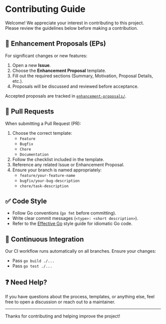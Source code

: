 # Contributing Guide

Welcome! We appreciate your interest in contributing to this project.  
Please review the guidelines below before making a contribution.

## 📝 Enhancement Proposals (EPs)

For significant changes or new features:

1. Open a new **Issue**.
2. Choose the **Enhancement Proposal** template.
3. Fill out the required sections (Summary, Motivation, Proposal Details, etc.).
4. Proposals will be discussed and reviewed before acceptance.

Accepted proposals are tracked in [`enhancement-proposals/`](./enhancement-proposals/).

## 🔀 Pull Requests

When submitting a Pull Request (PR):

1. Choose the correct template:
    - `Feature`
    - `Bugfix`
    - `Chore`
    - `Documentation`
2. Follow the checklist included in the template.
3. Reference any related Issue or Enhancement Proposal.
4. Ensure your branch is named appropriately:
    - `feature/your-feature-name`
    - `bugfix/your-bug-description`
    - `chore/task-description`

## ✅ Code Style

- Follow Go conventions (`go fmt` before committing).
- Write clear commit messages (`<type>: <short description>`).
- Refer to the [Effective Go](https://go.dev/doc/effective_go) style guide for idiomatic Go code.

## 🔄 Continuous Integration

Our CI workflow runs automatically on all branches. Ensure your changes:
- Pass `go build ./...`
- Pass `go test ./...`

## ❓ Need Help?

If you have questions about the process, templates, or anything else, feel free to open a discussion or reach out to a maintainer.

---

Thanks for contributing and helping improve the project!
